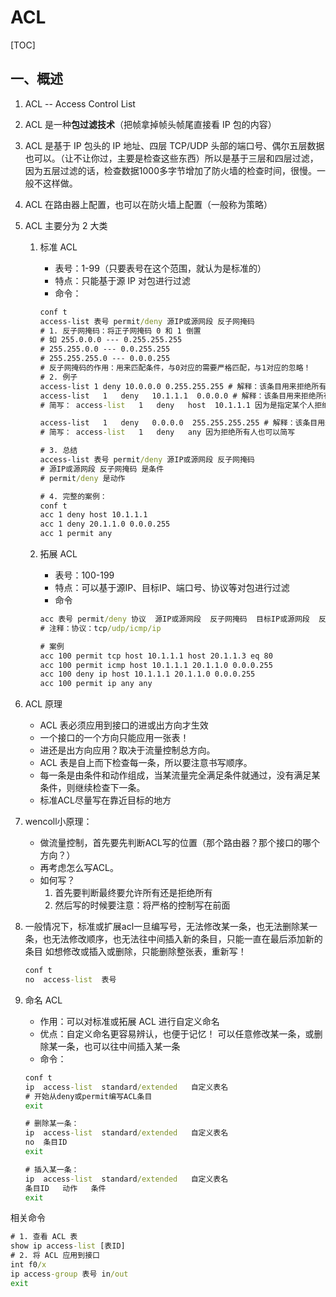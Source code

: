 # ACL

[TOC]

## 一、概述

1. ACL -- Access Control List
2. ACL 是一种**包过滤技术**（把帧拿掉帧头帧尾直接看 IP 包的内容）
3. ACL 是基于 IP 包头的 IP 地址、四层 TCP/UDP 头部的端口号、偶尔五层数据也可以。（让不让你过，主要是检查这些东西）所以是基于三层和四层过滤，因为五层过滤的话，检查数据1000多字节增加了防火墙的检查时间，很慢。一般不这样做。
4. ACL 在路由器上配置，也可以在防火墙上配置（一般称为策略）
5. ACL 主要分为 2 大类
  
    1. 标准 ACL

        * 表号：1-99（只要表号在这个范围，就认为是标准的）
        * 特点：只能基于源 IP 对包进行过滤
        * 命令：

        ```cmd
        conf t
        access-list 表号 permit/deny 源IP或源网段 反子网掩码
        # 1. 反子网掩码：将正子网掩码 0 和 1 倒置
        # 如 255.0.0.0 --- 0.255.255.255
        # 255.255.0.0 --- 0.0.255.255
        # 255.255.255.0 --- 0.0.0.255
        # 反子网掩码的作用：用来匹配条件，与0对应的需要严格匹配，与1对应的忽略！
        # 2. 例子
        access-list 1 deny 10.0.0.0 0.255.255.255 # 解释：该条目用来拒绝所有源IP为10开头的！
        access-list   1   deny   10.1.1.1  0.0.0.0 # 解释：该条目用来拒绝所有源IP为10.1.1.1的主机
        # 简写： access-list   1   deny   host  10.1.1.1 因为是指定某个人拒绝可以简写

        access-list   1   deny   0.0.0.0  255.255.255.255 # 解释：该条目用来拒绝所有所有人
        # 简写： access-list   1   deny   any 因为拒绝所有人也可以简写

        # 3. 总结
        access-list 表号 permit/deny 源IP或源网段 反子网掩码
        # 源IP或源网段 反子网掩码 是条件
        # permit/deny 是动作

        # 4. 完整的案例：
        conf t
        acc 1 deny host 10.1.1.1
        acc 1 deny 20.1.1.0 0.0.0.255
        acc 1 permit any
        ```

    2. 拓展 ACL
        * 表号：100-199
        * 特点：可以基于源IP、目标IP、端口号、协议等对包进行过滤
        * 命令

        ```cmd
        acc 表号 permit/deny 协议  源IP或源网段  反子网掩码  目标IP或源网段  反子网掩码  [eq 端口号]
        # 注释：协议：tcp/udp/icmp/ip

        # 案例
        acc 100 permit tcp host 10.1.1.1 host 20.1.1.3 eq 80
        acc 100 permit icmp host 10.1.1.1 20.1.1.0 0.0.0.255
        acc 100 deny ip host 10.1.1.1 20.1.1.0 0.0.0.255
        acc 100 permit ip any any

        ```

6. ACL 原理

    * ACL 表必须应用到接口的进或出方向才生效
    * 一个接口的一个方向只能应用一张表！
    * 进还是出方向应用？取决于流量控制总方向。
    * ACL 表是自上而下检查每一条，所以要注意书写顺序。
    * 每一条是由条件和动作组成，当某流量完全满足条件就通过，没有满足某条件，则继续检查下一条。
    * 标准ACL尽量写在靠近目标的地方
7. wencoll小原理：
    * 做流量控制，首先要先判断ACL写的位置（那个路由器？那个接口的哪个方向？）
    * 再考虑怎么写ACL。
    * 如何写？
        1. 首先要判断最终要允许所有还是拒绝所有
        2. 然后写的时候要注意：将严格的控制写在前面

8. 一般情况下，标准或扩展acl一旦编写号，无法修改某一条，也无法删除某一条，也无法修改顺序，也无法往中间插入新的条目，只能一直在最后添加新的条目
    如想修改或插入或删除，只能删除整张表，重新写！

    ```cmd
    conf t
    no  access-list  表号
    ```

9. 命名 ACL

    * 作用：可以对标准或拓展 ACL 进行自定义命名
    * 优点：自定义命名更容易辨认，也便于记忆！
    可以任意修改某一条，或删除某一条，也可以往中间插入某一条
    * 命令：

    ```cmd
    conf t
    ip  access-list  standard/extended   自定义表名
    # 开始从deny或permit编写ACL条目
    exit

    # 删除某一条：
    ip  access-list  standard/extended   自定义表名
    no  条目ID
    exit

    # 插入某一条：
    ip  access-list  standard/extended   自定义表名
    条目ID   动作   条件
    exit
    ```

相关命令

```cmd
# 1. 查看 ACL 表
show ip access-list [表ID]
# 2. 将 ACL 应用到接口
int f0/x
ip access-group 表号 in/out
exit

```